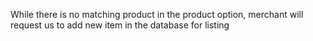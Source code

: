 While there is no matching product in the product option, merchant will request us to add new item in the database for listing
